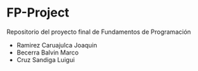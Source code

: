 ﻿# FP-Project
Repositorio del proyecto final de Fundamentos de Programación

* Ramirez Caruajulca Joaquin
* Becerra Balvin Marco
* Cruz Sandiga Luigui

